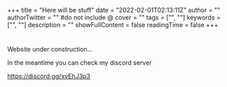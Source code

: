 +++
title = "Here will be stuff"
date = "2022-02-01T02:13:11Z"
author = ""
authorTwitter = "" #do not include @
cover = ""
tags = ["", ""]
keywords = ["", ""]
description = ""
showFullContent = false
readingTime = false
+++

#  # 

Website under construction...

In the meantime you can check my discord server

https://discord.gg/xvEhJ3p3